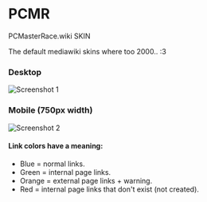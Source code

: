 [screenshot1]: http://pcmasterrace.wiki/skins/PCMR/screenshots/1080p.jpg "screenshot 1"
[screenshot2]: http://pcmasterrace.wiki/skins/PCMR/screenshots/mobile_750px.jpg "screenshot 2"
# PCMR
PCMasterRace.wiki SKIN

The default mediawiki skins where too 2000.. :3

### Desktop
![Screenshot 1][screenshot1]

### Mobile (750px width)
![Screenshot 2][screenshot2]



#### Link colors have a meaning:<br>
* Blue = normal links.
* Green = internal page links.
* Orange = external page links + warning.
* Red = internal page links that don't exist (not created).
